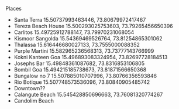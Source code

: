 Places

- Santa Terra 15.50737993463446, 73.80679972417467
- Tereza Beach House 15.500293025753603, 73.79265456650396
- Carlitos 15.49725912788147, 73.79970231068054
- Kismoor Sangolda 15.54369469526764, 73.81254865301062
- Thalassa 15.616446680027133, 73.7555000088352
- Purple Martini 15.582965236568313, 73.73777143766999
- Kokni Kanteen Goa 15.496893083324954, 73.82697728184513
- Josephs Bar 15.49848361087682, 73.8316853106805
- Bombil Goa 15.494215185738673, 73.81871566650368
- Bungalow no 7 15.507885010707996, 73.80766356593846
- Rio Botique 15.507748573536096, 73.80840905485742
- Downtown??
- Calangute Beach 15.545428850696663, 73.76081320774267
- Candolim Beach
